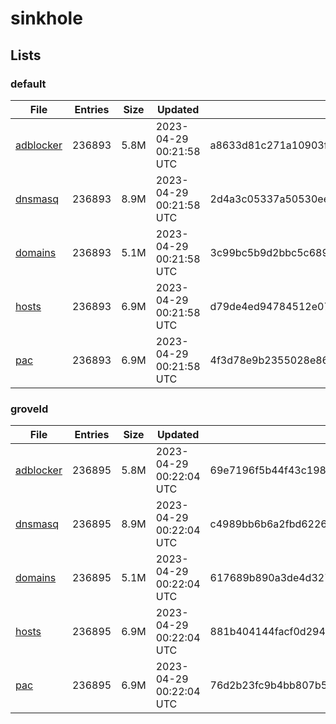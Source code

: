 # sinkhole

## Lists

### default

|File|Entries|Size|Updated|Hash|
|-|-|-|-|-|
|[adblocker](https://raw.githubusercontent.com/groveld/sinkhole/lists/default/adblocker.txt)|236893|5.8M|2023-04-29 00:21:58 UTC|a8633d81c271a10903fb802531c3d748227126ee6b304441d93cd75f3a84835e|
|[dnsmasq](https://raw.githubusercontent.com/groveld/sinkhole/lists/default/dnsmasq.txt)|236893|8.9M|2023-04-29 00:21:58 UTC|2d4a3c05337a50530ee6f0908fc5ea0c0b558686701de48f12ed8118c4d2bf30|
|[domains](https://raw.githubusercontent.com/groveld/sinkhole/lists/default/domains.txt)|236893|5.1M|2023-04-29 00:21:58 UTC|3c99bc5b9d2bbc5c68966d8918979df55296dc9ec985538e88afcbe8cce3fe94|
|[hosts](https://raw.githubusercontent.com/groveld/sinkhole/lists/default/hosts.txt)|236893|6.9M|2023-04-29 00:21:58 UTC|d79de4ed94784512e0732dd89e77630906e08390624df8e277b72c77043d06af|
|[pac](https://raw.githubusercontent.com/groveld/sinkhole/lists/default/pac.txt)|236893|6.9M|2023-04-29 00:21:58 UTC|4f3d78e9b2355028e8675257b3e13d3f153dbb55d7da3b7627ff576092ef2ffd|

### groveld

|File|Entries|Size|Updated|Hash|
|-|-|-|-|-|
|[adblocker](https://raw.githubusercontent.com/groveld/sinkhole/lists/groveld/adblocker.txt)|236895|5.8M|2023-04-29 00:22:04 UTC|69e7196f5b44f43c19826748d9045d55f8f053e7ff3ff42c5307c4fc5046f1fc|
|[dnsmasq](https://raw.githubusercontent.com/groveld/sinkhole/lists/groveld/dnsmasq.txt)|236895|8.9M|2023-04-29 00:22:04 UTC|c4989bb6b6a2fbd6226f88bfc3c42fdaeb918d3a43275262a9123e44c2b46997|
|[domains](https://raw.githubusercontent.com/groveld/sinkhole/lists/groveld/domains.txt)|236895|5.1M|2023-04-29 00:22:04 UTC|617689b890a3de4d3276f1cb172ec1bb384e6f4f2f8ae42a31269660773ddbf5|
|[hosts](https://raw.githubusercontent.com/groveld/sinkhole/lists/groveld/hosts.txt)|236895|6.9M|2023-04-29 00:22:04 UTC|881b404144facf0d294f94bb8ac7b9710a3fcd18221ce2f7fbe00d0bda7d34d3|
|[pac](https://raw.githubusercontent.com/groveld/sinkhole/lists/groveld/pac.txt)|236895|6.9M|2023-04-29 00:22:04 UTC|76d2b23fc9b4bb807b5879fbe45ee68596499bd887eac92a07c4fa2cfef3b314|
